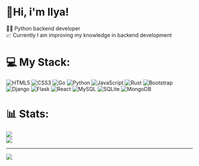 # 👋Hi, i'm Ilya!
👨‍💻 Python backend developer<br>
📈 Currently I am improving my knowledge in backend development<br>
# 💻 My Stack:
![HTML5](https://img.shields.io/badge/html5-%23E34F26.svg?style=for-the-badge&logo=html5&logoColor=white) ![CSS3](https://img.shields.io/badge/css3-%231572B6.svg?style=for-the-badge&logo=css3&logoColor=white) ![Go](https://img.shields.io/badge/go-%2300ADD8.svg?style=for-the-badge&logo=go&logoColor=white) ![Python](https://img.shields.io/badge/python-3670A0?style=for-the-badge&logo=python&logoColor=ffdd54) ![JavaScript](https://img.shields.io/badge/javascript-%23323330.svg?style=for-the-badge&logo=javascript&logoColor=%23F7DF1E) ![Rust](https://img.shields.io/badge/rust-%23000000.svg?style=for-the-badge&logo=rust&logoColor=white) ![Bootstrap](https://img.shields.io/badge/bootstrap-%238511FA.svg?style=for-the-badge&logo=bootstrap&logoColor=white) ![Django](https://img.shields.io/badge/django-%23092E20.svg?style=for-the-badge&logo=django&logoColor=white) ![Flask](https://img.shields.io/badge/flask-%23000.svg?style=for-the-badge&logo=flask&logoColor=white) ![React](https://img.shields.io/badge/react-%2320232a.svg?style=for-the-badge&logo=react&logoColor=%2361DAFB) ![MySQL](https://img.shields.io/badge/mysql-4479A1.svg?style=for-the-badge&logo=mysql&logoColor=white) ![SQLite](https://img.shields.io/badge/sqlite-%2307405e.svg?style=for-the-badge&logo=sqlite&logoColor=white) ![MongoDB](https://img.shields.io/badge/MongoDB-%234ea94b.svg?style=for-the-badge&logo=mongodb&logoColor=white) 
# 📊 Stats:
<!-- ![](https://github-readme-stats.vercel.app/api?username=ilyag26&theme=jolly&hide_border=true&include_all_commits=true&count_private=true)<br/>-->
<!-- ![](https://github-readme-streak-stats.herokuapp.com/?user=ilyag26&theme=jolly&hide_border=true)<br/>
<!-- ![](https://github-readme-stats.vercel.app/api/top-langs/?username=ilyag26&theme=jolly&hide_border=true&include_all_commits=true&count_private=true&layout=compact)-->
<!-- ![](https://github-readme-stats.vercel.app/api?username=ilyag26&theme=dark&hide_border=true&include_all_commits=true&count_private=true)<br/> -->
![](https://github-readme-streak-stats.herokuapp.com/?user=ilyag26&theme=dark&hide_border=true)<br/>
![](https://github-readme-stats.vercel.app/api/top-langs/?username=ilyag26&theme=dark&hide_border=true&include_all_commits=true&count_private=true&layout=compact)
<br>

---
[![](https://visitcount.itsvg.in/api?id=ilyag26&icon=0&color=0)](https://visitcount.itsvg.in)
